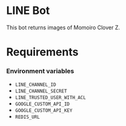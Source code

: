 # LINE Bot

This bot returns images of Momoiro Clover Z.

# Requirements

### Environment variables

- `LINE_CHANNEL_ID`
- `LINE_CHANNEL_SECRET`
- `LINE_TRUSTED_USER_WITH_ACL`
- `GOOGLE_CUSTOM_API_ID`
- `GOOGLE_CUSTOM_API_KEY`
- `REDIS_URL`
